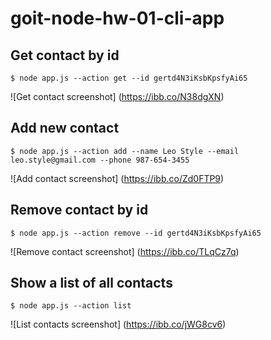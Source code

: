 # goit-node-hw-01-cli-app

## Get contact by id

```shell
$ node app.js --action get --id gertd4N3iKsbKpsfyAi65
```

![Get contact screenshot] (https://ibb.co/N38dgXN)

## Add new contact

```shell
$ node app.js --action add --name Leo Style --email leo.style@gmail.com --phone 987-654-3455
```

![Add contact screenshot] (https://ibb.co/Zd0FTP9)

## Remove contact by id

```shell
$ node app.js --action remove --id gertd4N3iKsbKpsfyAi65
```

![Remove contact screenshot] (https://ibb.co/TLqCz7q)

## Show a list of all contacts

```shell
$ node app.js --action list
```

![List contacts screenshot] (https://ibb.co/jWG8cv6)

